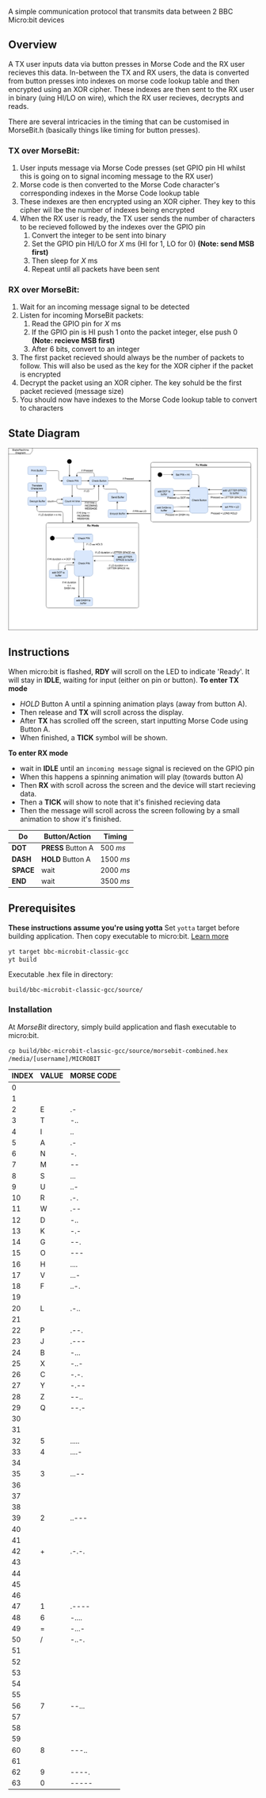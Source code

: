 A simple communication protocol that transmits data between 2 BBC Micro:bit devices


## Overview



A TX user inputs data via button presses in Morse Code and the RX user recieves this data. In-between the TX and RX users, the data is converted from button presses into indexes on morse code lookup table and then encrypted using an XOR cipher. These indexes are then sent to the RX user in binary (uing HI/LO on wire), which the RX user recieves, decrypts and reads.

There are several intricacies in the timing that can be customised in MorseBit.h (basically things like timing for button presses).


### TX over MorseBit:
1. User inputs message via Morse Code presses (set GPIO pin HI whilst this is going on to signal incoming message to the RX user)
2. Morse code is then converted to the Morse Code character's corresponding indexes in the Morse Code lookup table
3. These indexes are then encrypted using an XOR cipher. They key to this cipher wil lbe the number of indexes being encrypted
4. When the RX user is ready, the TX user sends the number of characters to be recieved followed by the indexes over the GPIO pin
	1. Convert the integer to be sent into binary
	2. Set the GPIO pin HI/LO for _X_ ms (HI for 1, LO for 0) **(Note: send MSB first)**
	3. Then sleep for _X_ ms
	4. Repeat until all packets have been sent

### RX over MorseBit:
1. Wait for an incoming message signal to be detected
2. Listen for incoming MorseBit packets:
	1. Read the GPIO pin for _X_ ms
	2. If the GPIO pin is HI push 1 onto the packet integer, else push 0 **(Note: recieve MSB first)**
	3. After 6 bits, convert to an integer
3. The first packet recieved should always be the number of packets to follow. This will also be used as the key for the XOR cipher if the packet is encrypted
4. Decrypt the packet using an XOR cipher. The key sohuld be the first packet recieved (message size)
5. You should now have indexes to the Morse Code lookup table to convert to characters


## State Diagram

![](img/morseState.png)



## Instructions

When micro:bit is flashed, **RDY** will scroll on the LED to indicate 'Ready'. It will stay in **IDLE**, waiting for input (either on pin or button).
**To enter TX mode**
* *HOLD* Button A until a spinning animation plays (away from button A).
* Then release and **TX** will scroll across the display.
* After **TX** has scrolled off the screen, start inputting Morse Code using Button A.
* When finished, a **TICK** symbol will be shown.

**To enter RX mode**
* wait in **IDLE** until an `incoming message` signal is recieved on the GPIO pin
* When this happens a spinning animation will play (towards button A)
* Then **RX** with scroll across the screen and the device will start recieving data.
* Then a **TICK** will show to note that it's finished recieving data
* Then the message will scroll across the screen following by a small animation to show it's finished.

Do | Button/Action | Timing
---|---| ---|
**DOT** | **PRESS** Button A | 500 _ms_
**DASH** | **HOLD** Button A | 1500 _ms_
**SPACE** | wait | 2000 _ms_
**END** | wait | 3500 _ms_


## Prerequisites
**These instructions assume you're using yotta**
Set `yotta` target before building application. Then copy executable to micro:bit. [Learn more](https://lancaster-university.github.io/microbit-docs/offline-toolchains "Yotta Offline Build System")

```
yt target bbc-microbit-classic-gcc
yt build
```
Executable .hex file in directory:
```
build/bbc-microbit-classic-gcc/source/
```

### Installation
At _MorseBit_ directory, simply build application and flash executable to micro:bit.

```
cp build/bbc-microbit-classic-gcc/source/morsebit-combined.hex /media/[username]/MICROBIT

```



| INDEX	| VALUE	|	MORSE CODE	|
| ---|---| ---|
|	0	|		||
|	1	|		||
|	2	|	E	|.-|
|	3	|	T	|-..|
|	4 | I |..|
| 5 | A |.-|
|	6 | N |-.|
| 7 | M |--|
|	8 | S |...|
| 9 | U |..-|
|	10 | R |.-.|
| 11 | W |.--|
| 12 | D |-..|
| 13 | K |-.-|
|	14 | G |--.|
| 15 | O |---|
|	16 | H |....|
| 17 | V |...-|
|	18 | F |..-.|
| 19 |   ||
|	20 | L |.-..|
| 21 |   ||
|	22 | P |.--.|
| 23 | J |.---|
|	24 | B |-...|
| 25 | X |-..-|
|	26 | C |-.-.|
| 27 | Y |-.--|
|	28 | Z |--..|
| 29 | Q |--.-|
| 30 |   ||
| 31 |   ||
| 32 | 5 |.....|
| 33 | 4 |....-|
| 34 |   ||
| 35 | 3 |...--|
| 36 |   ||
| 37 |   ||
| 38 |   ||
| 39 | 2 |..---|
| 40 |   ||
| 41 |   ||
| 42 | + |.-.-.|
| 43 |   ||
| 44 |   ||
| 45 |   ||
| 46 |   ||
| 47 | 1 |.----|
| 48 | 6 |-....|
| 49 | = |-...-|
| 50 | / |-..-.|
| 51 |   ||
| 52 |   ||
| 53 |   ||
| 54 |   ||
| 55 |   ||
| 56 | 7 |--...|
| 57 |   ||
| 58 |   ||
| 59 |   ||
| 60 | 8 |---..|
| 61 |   ||
| 62 | 9 |----.|
| 63 | 0 |-----|
